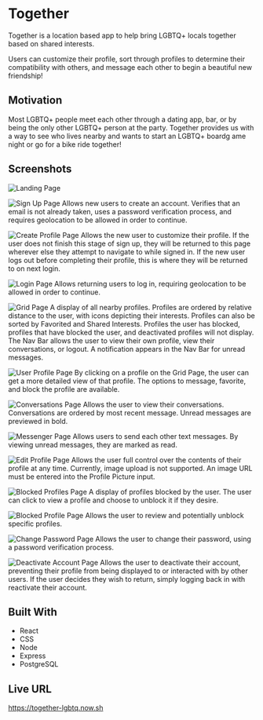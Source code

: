 # Together

Together is a location based app to help bring LGBTQ+ locals together based on shared interests.

Users can customize their profile, sort through profiles to determine their compatibility with others, and message each other to begin a beautiful new friendship!

## Motivation

Most LGBTQ+ people meet each other through a dating app, bar, or by being the only other LGBTQ+ person at the party. Together provides us with a way to see who lives nearby and wants to start an LGBTQ+ boardg ame night or go for a bike ride together!

## Screenshots

![Landing Page](https://i.imgur.com/R5kYTrJ.png)

![Sign Up Page](https://i.imgur.com/fJiJt0E.png)
Allows new users to create an account. Verifies that an email is not already taken, uses a password verification process, and requires geolocation to be allowed in order to continue.

![Create Profile Page](https://i.imgur.com/yQHLCsn.png)
Allows the new user to customize their profile. If the user does not finish this stage of sign up, they will be returned to this page wherever else they attempt to navigate to while signed in. If the new user logs out before completing their profile, this is where they will be returned to on next login.

![Login Page](https://i.imgur.com/f2yAPjT.png)
Allows returning users to log in, requiring geolocation to be allowed in order to continue.

![Grid Page](https://i.imgur.com/jgC16Bm.png)
A display of all nearby profiles. Profiles are ordered by relative distance to the user, with icons depicting their interests. Profiles can also be sorted by Favorited and Shared Interests. Profiles the user has blocked, profiles that have blocked the user, and deactivated profiles will not display. The Nav Bar allows the user to view their own profile, view their conversations, or logout. A notification appears in the Nav Bar for unread messages.

![User Profile Page](https://i.imgur.com/nwpRRfi.png)
By clicking on a profile on the Grid Page, the user can get a more detailed view of that profile. The options to message, favorite, and block the profile are available.

![Conversations Page](https://i.imgur.com/suzVWzP.png)
Allows the user to view their conversations. Conversations are ordered by most recent message. Unread messages are previewed in bold.

![Messenger Page](https://i.imgur.com/UszxG9T.png)
Allows users to send each other text messages. By viewing unread messages, they are marked as read.

![Edit Profile Page](https://i.imgur.com/UFgwDJt.png)
Allows the user full control over the contents of their profile at any time. Currently, image upload is not supported. An image URL must be entered into the Profile Picture input.

![Blocked Profiles Page](https://i.imgur.com/LlwdTbz.png)
A display of profiles blocked by the user. The user can click to view a profile and choose to unblock it if they desire.

![Blocked Profile Page](https://i.imgur.com/ndjaGB0.png)
Allows the user to review and potentially unblock specific profiles.

![Change Password Page](https://i.imgur.com/6FjEbDp.png)
Allows the user to change their password, using a password verification process.

![Deactivate Account Page](https://i.imgur.com/6YPjMpS.png)
Allows the user to deactivate their account, preventing their profile from being displayed to or interacted with by other users. If the user decides they wish to return, simply logging back in with reactivate their account.

## Built With

- React
- CSS
- Node
- Express
- PostgreSQL

## Live URL

https://together-lgbtq.now.sh
